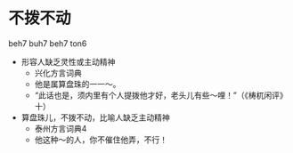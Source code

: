 # 不拨不动
beh7 buh7 beh7 ton6
+ 形容人缺乏灵性或主动精神
  * 兴化方言词典
  - 他是属算盘珠的一一～。
  - “此话也是，须内里有个人提拨他才好，老头儿有些～哩！”（《梼杌闲评》十）
+ 算盘珠儿，不拨不动，比喻人缺乏主动精神
  * 泰州方言词典4
  - 他这种～的人，你不催住他弄，不行！
